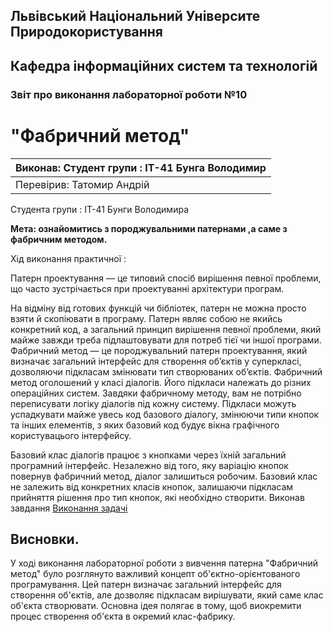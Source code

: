 ## Львівський Національний Університе Природокористування
## Кафедра інформаційних систем та технологій



### Звіт про виконання лабораторної роботи №10
# "Фабричний метод"

|Виконав: Студент групи : ІТ-41 Бунга Володимир|
|----------------------------------------------|
|Перевірив: Татомир Андрій|

Студента групи : ІТ-41 Бунги Володимира

**Мета: ознайомитись з породжувальними патернами ,а саме з фабричним методом.**


Хід виконання практичної :

Патерн проектування — це типовий спосіб вирішення певної проблеми, що часто зустрічається при проектуванні архітектури програм.

На відміну від готових функцій чи бібліотек, патерн не можна просто взяти й скопіювати в програму. Патерн являє собою не якийсь конкретний код, а загальний принцип вирішення певної проблеми, який майже завжди треба підлаштовувати для потреб тієї чи іншої програми.
Фабричний метод — це породжувальний патерн проектування, який визначає загальний інтерфейс для створення об’єктів у суперкласі, дозволяючи підкласам змінювати тип створюваних об’єктів.
Фабричний метод оголошений у класі діалогів. Його підкласи належать до різних операційних систем. Завдяки фабричному методу, вам не потрібно переписувати логіку діалогів під кожну систему. Підкласи можуть успадкувати майже увесь код базового діалогу, змінюючи типи кнопок та інших елементів, з яких базовий код будує вікна графічного користувацього інтерфейсу.

Базовий клас діалогів працює з кнопками через їхній загальний програмний інтерфейс. Незалежно від того, яку варіацію кнопок повернув фабричний метод, діалог залишиться робочим. Базовий клас не залежить від конкретних класів кнопок, залишаючи підкласам прийняття рішення про тип кнопок, які необхідно створити.
Виконав завдання [Виконання задачі](lab_10.py)


## Висновки.
У ході виконання лабораторної роботи з вивчення патерна "Фабричний метод" було розглянуто важливий концепт об'єктно-орієнтованого програмування. Цей патерн визначає загальний інтерфейс для створення об'єктів, але дозволяє підкласам вирішувати, який саме клас об'єкта створювати. Основна ідея полягає в тому, щоб виокремити процес створення об'єкта в окремий клас-фабрику.